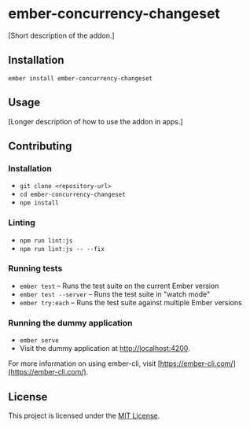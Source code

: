 ember-concurrency-changeset
==============================================================================

[Short description of the addon.]

Installation
------------------------------------------------------------------------------

```
ember install ember-concurrency-changeset
```


Usage
------------------------------------------------------------------------------

[Longer description of how to use the addon in apps.]


Contributing
------------------------------------------------------------------------------

### Installation

* `git clone <repository-url>`
* `cd ember-concurrency-changeset`
* `npm install`

### Linting

* `npm run lint:js`
* `npm run lint:js -- --fix`

### Running tests

* `ember test` – Runs the test suite on the current Ember version
* `ember test --server` – Runs the test suite in "watch mode"
* `ember try:each` – Runs the test suite against multiple Ember versions

### Running the dummy application

* `ember serve`
* Visit the dummy application at [http://localhost:4200](http://localhost:4200).

For more information on using ember-cli, visit [https://ember-cli.com/](https://ember-cli.com/).

License
------------------------------------------------------------------------------

This project is licensed under the [MIT License](LICENSE.md).

